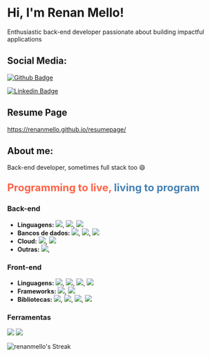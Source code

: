 # Hi, I'm Renan Mello! 

Enthusiastic back-end developer passionate about building impactful applications 

## Social Media:

[![Github Badge](https://img.shields.io/badge/-Github-000?style=flat-square&logo=Github&logoColor=white&link=https://github.com/renanmello)](https://github.com/renanmello)  

[![Linkedin Badge](https://img.shields.io/badge/-LinkedIn-blue?style=flat-square&logo=Linkedin&logoColor=white&link=https://www.linkedin.com/in/renan-mello-20ba5211/)](https://www.linkedin.com/in/renan-mello-20ba5211/)  


## Resume Page

https://renanmello.github.io/resumepage/ 

## About me:

Back-end developer, sometimes full stack too :smile:
<p style="font-size: 24px; font-weight: bold;">
  <span style="color: #ff6347;">Programming to live,</span> 
  <span style="color: #4682b4;">living to program</span>
</p>

### Back-end 
* **Linguagens:** <img src="https://img.shields.io/badge/java-%23ED8B00.svg?style=for-the-badge&logo=openjdk&logoColor=white"/>,  <img src="https://img.shields.io/badge/Python-FFD43B?style=for-the-badge&logo=python&logoColor=blue"/>,  <img src="https://img.shields.io/badge/Kotlin-0095D5?style=for-the-badge&logo=kotlin&logoColor=white"/>
* **Bancos de dados:**  <img src="https://img.shields.io/badge/MySQL-005C84?style=for-the-badge&logo=mysql&logoColor=white"/>,  <img src="https://img.shields.io/badge/postgres-%23316192.svg?&style=for-the-badge&logo=logo=postgresql&logoColor=white"/>,  <img src="https://img.shields.io/badge/MongoDB-4EA94B?style=for-the-badge&logo=logo=mongodb&logoColor=white"/>
* **Cloud:** <img src="https://img.shields.io/badge/Amazon_AWS-FF9900?style=for-the-badge&logo=amazonaws&logoColor=white"/>,  <img src="https://img.shields.io/badge/Google_Cloud-4285F4?style=for-the-badge&logo=google-cloud&logoColor=white"/>
* **Outras:** <img src="https://img.shields.io/badge/docker%20-%230db7ed.svg?&style=for-the-badge&logo=docker&logoColor=white"/>,

### Front-end 
* **Linguagens:**  <img src="https://img.shields.io/badge/HTML5-E34F26?style=for-the-badge&logo=html5&logoColor=white"/>,  <img src="https://img.shields.io/badge/CSS3-1572B6?style=for-the-badge&logo=css3&logoColor=white"/>,  <img src="https://img.shields.io/badge/JavaScript-323330?style=for-the-badge&logo=javascript&logoColor=F7DF1E"/>,  <img src="https://img.shields.io/badge/typescript-%23007acc.svg?&style=for-the-badge&logo=typescript&logoColor=white"/>
* **Frameworks:**   <img src="https://img.shields.io/badge/React-20232A?style=for-the-badge&logo=react&logoColor=61DAFB"/>,   <img src="https://img.shields.io/badge/angular-%23DD0031.svg?&style=for-the-badge&logo=angular&logoColor=white"/>
* **Bibliotecas:**   <img src="https://img.shields.io/badge/redux-5964E0?style=for-the-badge&logo=redux&logoColor=white"/>,   <img src="https://img.shields.io/badge/zustand-EC365B?style=for-the-badge&logo=zustand&logoColor=white"/>,   <img src="https://img.shields.io/badge/Material_UI-009BE5?style=for-the-badge&logo=material-ui&logoColor=white"/>,   <img src="https://img.shields.io/badge/Bootstrap-563D7C?style=for-the-badge&logo=bootstrap&logoColor=white"/> 

### Ferramentas ️
<img src ="https://img.shields.io/badge/SQLyog-007bff?style=for-the-badge&logo=sqlyog&logoColor=white"/> 

<img src ="https://img.shields.io/badge/pgAdmin-CC2E2E?style=for-the-badge&logo=pgadmin&logoColor=white"/> 



![renanmello's Streak](https://github-readme-streak-stats.herokuapp.com/?user=renanmello&theme=vue-dark&hide_border=true)
